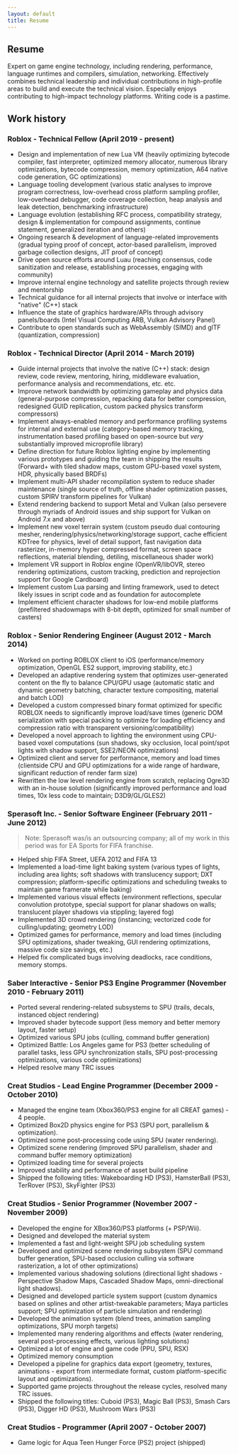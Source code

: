 ```yaml
---
layout: default
title: Resume
---
```


## Resume

Expert on game engine technology, including rendering, performance, language runtimes and compilers, simulation, networking. Effectively combines technical leadership and individual contributions in high-profile areas to build and execute the technical vision. Especially enjoys contributing to high-impact technology platforms. Writing code is a pastime.

## Work history

### Roblox - Technical Fellow (April 2019 - present)

- Design and implementation of new Lua VM (heavily optimizing bytecode compiler, fast interpreter, optimized memory allocator, numerous library optimizations, bytecode compression, memory optimization, A64 native code generation, GC optimizations)
- Language tooling development (various static analyses to improve program correctness, low-overhead cross platform sampling profiler, low-overhead debugger, code coverage collection, heap analysis and leak detection, benchmarking infrastructure)
- Language evolution (establishing RFC process, compatibility strategy, design & implementation for compound assignments, continue statement, generalized iteration and others)
- Ongoing research & development of language-related improvements (gradual typing proof of concept, actor-based parallelism, improved garbage collection designs, JIT proof of concept)
- Drive open source efforts around Luau (reaching consensus, code sanitization and release, establishing processes, engaging with community)
- Improve internal engine technology and satellite projects through review and mentorship
- Technical guidance for all internal projects that involve or interface with "native" (C++) stack
- Influence the state of graphics hardware/APIs through advisory panels/boards (Intel Visual Computing ARB, Vulkan Advisory Panel)
- Contribute to open standards such as WebAssembly (SIMD) and glTF (quantization, compression)

### Roblox - Technical Director (April 2014 - March 2019)

- Guide internal projects that involve the native (C++) stack: design review, code review, mentoring, hiring, middleware evaluation, performance analysis and recommendations, etc. etc.
- Improve network bandwidth by optimizing gameplay and physics data (general-purpose compression, repacking data for better compression, redesigned GUID replication, custom packed physics transform compressors)
- Implement always-enabled memory and performance profiling systems for internal and external use (category-based memory tracking, instrumentation based profiling based on open-source but *very* substantially improved microprofile library)
- Define direction for future Roblox lighting engine by implementing various prototypes and guiding the team in shipping the results (Forward+ with tiled shadow maps, custom GPU-based voxel system, HDR, physically based BRDFs)
- Implement multi-API shader recompilation system to reduce shader maintenance (single source of truth, offline shader optimization passes, custom SPIRV transform pipelines for Vulkan)
- Extend rendering backend to support Metal and Vulkan (also persevere through myriads of Android issues and ship support for Vulkan on Android 7.x and above)
- Implement new voxel terrain system (custom pseudo dual contouring mesher, rendering/physics/networking/storage support, cache efficient KDTree for physics, level of detail support, fast navigation data rasterizer, in-memory hyper compressed format, screen space reflections, material blending, detiling, miscellaneous shader work)
- Implement VR support in Roblox engine (OpenVR/libOVR, stereo rendering optimizations, custom tracking, prediction and reprojection support for Google Cardboard)
- Implement custom Lua parsing and linting framework, used to detect likely issues in script code and as foundation for autocomplete
- Implement efficient character shadows for low-end mobile platforms (prefiltered shadowmaps with 8-bit depth, optimized for small number of casters)

### Roblox - Senior Rendering Engineer (August 2012 - March 2014)

- Worked on porting ROBLOX client to iOS (performance/memory optimization, OpenGL ES2 support, improving stability, etc.)
- Developed an adaptive rendering system that optimizes user-generated content on the fly to balance CPU/GPU usage (automatic static and dynamic geometry batching, character texture compositing, material and batch LOD)
- Developed a custom compressed binary format optimized for specific ROBLOX needs to significantly improve load/save times (generic DOM serialization with special packing to optimize for loading efficiency and compression ratio with transparent versioning/compatibility)
- Developed a novel approach to lighting the environment using CPU-based voxel computations (sun shadows, sky occlusion, local point/spot lights with shadow support, SSE2/NEON optimizations)
- Optimized client and server for performance, memory and load times (clientside CPU and GPU optimizations for a wide range of hardware, significant reduction of render farm size)
- Rewritten the low level rendering engine from scratch, replacing Ogre3D with an in-house solution (significantly improved performance and load times, 10x less code to maintain; D3D9/GL/GLES2)

### Sperasoft Inc. - Senior Software Engineer (February 2011 - June 2012)

> Note: Sperasoft was/is an outsourcing company; all of my work in this period was for EA Sports for FIFA franchise.

- Helped ship FIFA Street, UEFA 2012 and FIFA 13
- Implemented a load-time light baking system (various types of lights, including area lights; soft shadows with translucency support; DXT compression; platform-specific optimizations and scheduling tweaks to maintain game framerate while baking)
- Implemented various visual effects (environment reflections, specular convolution prototype, special support for planar shadows on walls; translucent player shadows via stippling; layered fog)
- Implemented 3D crowd rendering (instancing; vectorized code for culling/updating; geometry LOD)
- Optimized games for performance, memory and load times (including SPU optimizations, shader tweaking, GUI rendering optimizations, massive code size savings, etc.)
- Helped fix complicated bugs involving deadlocks, race conditions, memory stomps.

### Saber Interactive - Senior PS3 Engine Programmer (November 2010 - February 2011)

- Ported several rendering-related subsystems to SPU (trails, decals, instanced object rendering)
- Improved shader bytecode support (less memory and better memory layout, faster setup)
- Optimized various SPU jobs (culling, command buffer generation)
- Optimized Battle: Los Angeles game for PS3 (better scheduling of parallel tasks, less GPU synchronization stalls, SPU post-processing optimizations, various code optimizations)
- Helped resolve many TRC issues

### Creat Studios - Lead Engine Programmer (December 2009 - October 2010)

- Managed the engine team (Xbox360/PS3 engine for all CREAT games) - 4 people.
- Optimized Box2D physics engine for PS3 (SPU port, parallelism & optimization).
- Optimized some post-processing code using SPU (water rendering).
- Optimized scene rendering (improved SPU parallelism, shader and command buffer memory optimization)
- Optimized loading time for several projects
- Improved stability and performance of asset build pipeline
- Shipped the following titles: Wakeboarding HD (PS3), HamsterBall (PS3), TerRover (PS3), SkyFighter (PS3)

### Creat Studios - Senior Programmer (November 2007 - November 2009)

- Developed the engine for XBox360/PS3 platforms (+ PSP/Wii).
- Designed and developed the material system
- Implemented a fast and light-weight SPU job scheduling system
- Developed and optimized scene rendering subsystem (SPU command buffer generation, SPU-based occlusion culling via software rasterization, a lot of other optimizations)
- Implemented various shadowing solutions (directional light shadows - Perspective Shadow Maps, Cascaded Shadow Maps, omni-directional light shadows).
- Designed and developed particle system support (custom dynamics based on splines and other artist-tweakable parameters; Maya particles support; SPU optimization of particle simulation and rendering)
- Developed the animation system (blend trees, animation sampling optimizations, SPU morph targets)
- Implemented many rendering algorithms and effects (water rendering, several post-processing effects, various lighting solutions)
- Optimized a lot of engine and game code (PPU, SPU, RSX)
- Optimized memory consumption
- Developed a pipeline for graphics data export (geometry, textures, animations - export from intermediate format, custom platform-specific layout and optimizations).
- Supported game projects throughout the release cycles, resolved many TRC issues.
- Shipped the following titles: Cuboid (PS3), Magic Ball (PS3), Smash Cars (PS3), Digger HD (PS3), Mushroom Wars (PS3)

### Creat Studios - Programmer (April 2007 - October 2007)

- Game logic for Aqua Teen Hunger Force (PS2) project (shipped)
